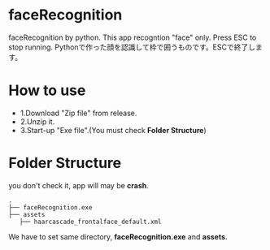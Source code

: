 # faceRecognition
faceRecognition by python. This app recogntion "face" only.
Press ESC to stop running.
Pythonで作った顔を認識して枠で囲うものです。ESCで終了します。

# How to use
- 1.Download "Zip file" from release.
- 2.Unzip it.
- 3.Start-up "Exe file".(You must check **Folder Structure**)

# Folder Structure
you don't check it, app will may be **crash**.
```
.
├── faceRecognition.exe
├── assets
   ├── haarcascade_frontalface_default.xml
```

We have to set same directory, **faceRecognition.exe** and **assets**.
